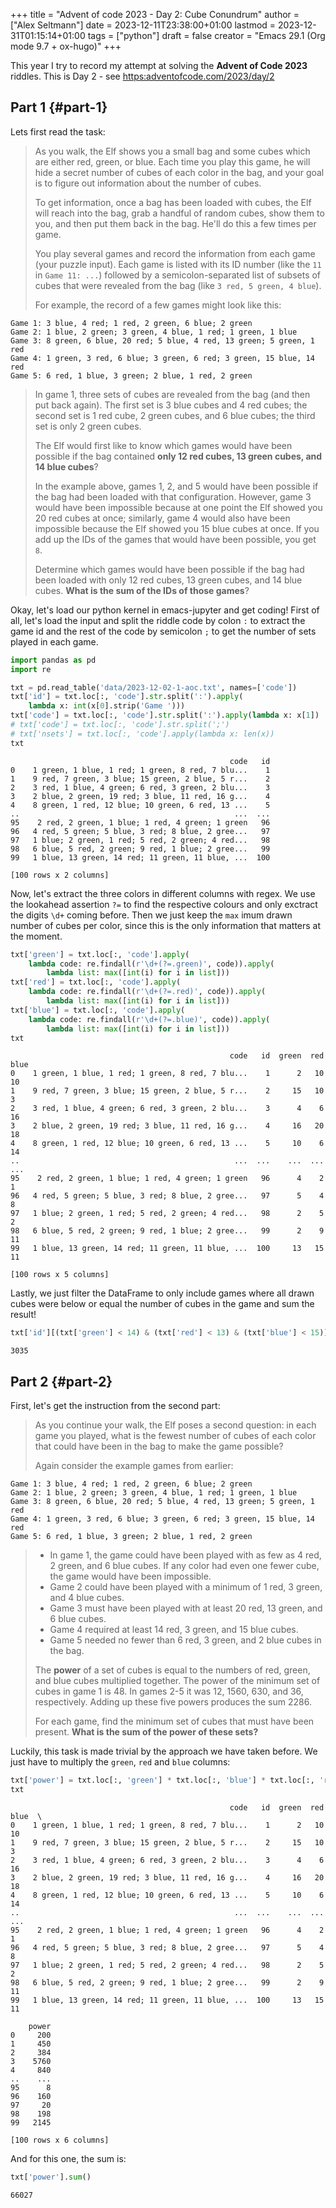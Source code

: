 +++
title = "Advent of code 2023 - Day 2: Cube Conundrum"
author = ["Alex Seltmann"]
date = 2023-12-11T23:38:00+01:00
lastmod = 2023-12-31T01:15:14+01:00
tags = ["python"]
draft = false
creator = "Emacs 29.1 (Org mode 9.7 + ox-hugo)"
+++

This year I try to record my attempt at solving the **Advent of Code 2023**
riddles. This is Day 2 - see <https:adventofcode.com/2023/day/2>


## Part 1 {#part-1}

Lets first read the task:

> As you walk, the Elf shows you a small bag and some cubes which are either red,
> green, or blue. Each time you play this game, he will hide a secret number of
> cubes of each color in the bag, and your goal is to figure out information about
> the number of cubes.
>
> To get information, once a bag has been loaded with cubes, the Elf will reach
> into the bag, grab a handful of random cubes, show them to you, and then put
> them back in the bag. He'll do this a few times per game.
>
> You play several games and record the information from each game (your puzzle
> input). Each game is listed with its ID number (like the `11` in `Game 11: ...`)
> followed by a semicolon-separated list of subsets of cubes that were revealed
> from the bag (like `3 red, 5 green, 4 blue`).
>
> For example, the record of a few games might look like this:

```text
Game 1: 3 blue, 4 red; 1 red, 2 green, 6 blue; 2 green
Game 2: 1 blue, 2 green; 3 green, 4 blue, 1 red; 1 green, 1 blue
Game 3: 8 green, 6 blue, 20 red; 5 blue, 4 red, 13 green; 5 green, 1 red
Game 4: 1 green, 3 red, 6 blue; 3 green, 6 red; 3 green, 15 blue, 14 red
Game 5: 6 red, 1 blue, 3 green; 2 blue, 1 red, 2 green
```

> In game 1, three sets of cubes are revealed from the bag (and then put back
> again). The first set is 3 blue cubes and 4 red cubes; the second set is 1 red
> cube, 2 green cubes, and 6 blue cubes; the third set is only 2 green cubes.
>
> The Elf would first like to know which games would have been possible if the bag
> contained **only 12 red cubes, 13 green cubes, and 14 blue cubes**?
>
> In the example above, games 1, 2, and 5 would have been possible if the bag had
> been loaded with that configuration. However, game 3 would have been impossible
> because at one point the Elf showed you 20 red cubes at once; similarly, game 4
> would also have been impossible because the Elf showed you 15 blue cubes at
> once. If you add up the IDs of the games that would have been possible, you
> get `8`.
>
> Determine which games would have been possible if the bag had been loaded with
> only 12 red cubes, 13 green cubes, and 14 blue cubes. **What is the sum of the IDs
> of those games**?

Okay, let's load our python kernel in emacs-jupyter and get coding! First of
all, let's load the input and split the riddle code by colon `:` to extract the
game id and the rest of the code by semicolon `;` to get the number of sets
played in each game.

```python
import pandas as pd
import re

txt = pd.read_table('data/2023-12-02-1-aoc.txt', names=['code'])
txt['id'] = txt.loc[:, 'code'].str.split(':').apply(
    lambda x: int(x[0].strip('Game ')))
txt['code'] = txt.loc[:, 'code'].str.split(':').apply(lambda x: x[1])
# txt['code'] = txt.loc[:, 'code'].str.split(';')
# txt['nsets'] = txt.loc[:, 'code'].apply(lambda x: len(x))
txt
```

```text
                                                 code   id
0    1 green, 1 blue, 1 red; 1 green, 8 red, 7 blu...    1
1    9 red, 7 green, 3 blue; 15 green, 2 blue, 5 r...    2
2    3 red, 1 blue, 4 green; 6 red, 3 green, 2 blu...    3
3    2 blue, 2 green, 19 red; 3 blue, 11 red, 16 g...    4
4    8 green, 1 red, 12 blue; 10 green, 6 red, 13 ...    5
..                                                ...  ...
95    2 red, 2 green, 1 blue; 1 red, 4 green; 1 green   96
96   4 red, 5 green; 5 blue, 3 red; 8 blue, 2 gree...   97
97   1 blue; 2 green, 1 red; 5 red, 2 green; 4 red...   98
98   6 blue, 5 red, 2 green; 9 red, 1 blue; 2 gree...   99
99   1 blue, 13 green, 14 red; 11 green, 11 blue, ...  100

[100 rows x 2 columns]
```

Now, let's extract the three colors in different columns with regex. We use the
lookahead assertion `?=` to find the respective colours and only exctract the
digits `\d+` coming before. Then we just keep the `max` imum drawn number of cubes
per color, since this is the only information that matters at the moment.

```python
txt['green'] = txt.loc[:, 'code'].apply(
    lambda code: re.findall(r'\d+(?=.green)', code)).apply(
        lambda list: max([int(i) for i in list]))
txt['red'] = txt.loc[:, 'code'].apply(
    lambda code: re.findall(r'\d+(?=.red)', code)).apply(
        lambda list: max([int(i) for i in list]))
txt['blue'] = txt.loc[:, 'code'].apply(
    lambda code: re.findall(r'\d+(?=.blue)', code)).apply(
        lambda list: max([int(i) for i in list]))
txt
```

```text
                                                 code   id  green  red  blue
0    1 green, 1 blue, 1 red; 1 green, 8 red, 7 blu...    1      2   10    10
1    9 red, 7 green, 3 blue; 15 green, 2 blue, 5 r...    2     15   10     3
2    3 red, 1 blue, 4 green; 6 red, 3 green, 2 blu...    3      4    6    16
3    2 blue, 2 green, 19 red; 3 blue, 11 red, 16 g...    4     16   20    18
4    8 green, 1 red, 12 blue; 10 green, 6 red, 13 ...    5     10    6    14
..                                                ...  ...    ...  ...   ...
95    2 red, 2 green, 1 blue; 1 red, 4 green; 1 green   96      4    2     1
96   4 red, 5 green; 5 blue, 3 red; 8 blue, 2 gree...   97      5    4     8
97   1 blue; 2 green, 1 red; 5 red, 2 green; 4 red...   98      2    5     2
98   6 blue, 5 red, 2 green; 9 red, 1 blue; 2 gree...   99      2    9    11
99   1 blue, 13 green, 14 red; 11 green, 11 blue, ...  100     13   15    11

[100 rows x 5 columns]
```

Lastly, we just filter the DataFrame to only include games where all drawn cubes
were below or equal the number of cubes in the game and sum the result!

```python
txt['id'][(txt['green'] < 14) & (txt['red'] < 13) & (txt['blue'] < 15)].sum()
```

```text
3035
```


## Part 2 {#part-2}

First, let's get the instruction from the second part:

> As you continue your walk, the Elf poses a second question: in each game you
> played, what is the fewest number of cubes of each color that could have been in
> the bag to make the game possible?
>
> Again consider the example games from earlier:

```text
Game 1: 3 blue, 4 red; 1 red, 2 green, 6 blue; 2 green
Game 2: 1 blue, 2 green; 3 green, 4 blue, 1 red; 1 green, 1 blue
Game 3: 8 green, 6 blue, 20 red; 5 blue, 4 red, 13 green; 5 green, 1 red
Game 4: 1 green, 3 red, 6 blue; 3 green, 6 red; 3 green, 15 blue, 14 red
Game 5: 6 red, 1 blue, 3 green; 2 blue, 1 red, 2 green
```

> -   In game 1, the game could have been played with as few as 4 red, 2 green, and
>     6 blue cubes. If any color had even one fewer cube, the game would have been
>     impossible.
> -   Game 2 could have been played with a minimum of 1 red, 3 green, and 4 blue
>     cubes.
> -   Game 3 must have been played with at least 20 red, 13 green, and 6 blue cubes.
> -   Game 4 required at least 14 red, 3 green, and 15 blue cubes.
> -   Game 5 needed no fewer than 6 red, 3 green, and 2 blue cubes in the bag.
>
> The **power** of a set of cubes is equal to the numbers of red, green, and blue
> cubes multiplied together. The power of the minimum set of cubes in game 1
> is 48. In games 2-5 it was 12, 1560, 630, and 36, respectively. Adding up these
> five powers produces the sum 2286.
>
> For each game, find the minimum set of cubes that must have been present. **What
> is the sum of the power of these sets?**

Luckily, this task is made trivial by the approach we have taken before. We just
have to multiply the `green`, `red` and `blue` columns:

```python
txt['power'] = txt.loc[:, 'green'] * txt.loc[:, 'blue'] * txt.loc[:, 'red']
txt
```

```text
                                                 code   id  green  red  blue  \
0    1 green, 1 blue, 1 red; 1 green, 8 red, 7 blu...    1      2   10    10
1    9 red, 7 green, 3 blue; 15 green, 2 blue, 5 r...    2     15   10     3
2    3 red, 1 blue, 4 green; 6 red, 3 green, 2 blu...    3      4    6    16
3    2 blue, 2 green, 19 red; 3 blue, 11 red, 16 g...    4     16   20    18
4    8 green, 1 red, 12 blue; 10 green, 6 red, 13 ...    5     10    6    14
..                                                ...  ...    ...  ...   ...
95    2 red, 2 green, 1 blue; 1 red, 4 green; 1 green   96      4    2     1
96   4 red, 5 green; 5 blue, 3 red; 8 blue, 2 gree...   97      5    4     8
97   1 blue; 2 green, 1 red; 5 red, 2 green; 4 red...   98      2    5     2
98   6 blue, 5 red, 2 green; 9 red, 1 blue; 2 gree...   99      2    9    11
99   1 blue, 13 green, 14 red; 11 green, 11 blue, ...  100     13   15    11

    power
0     200
1     450
2     384
3    5760
4     840
..    ...
95      8
96    160
97     20
98    198
99   2145

[100 rows x 6 columns]
```

And for this one, the sum is:

```python
txt['power'].sum()
```

```text
66027
```
